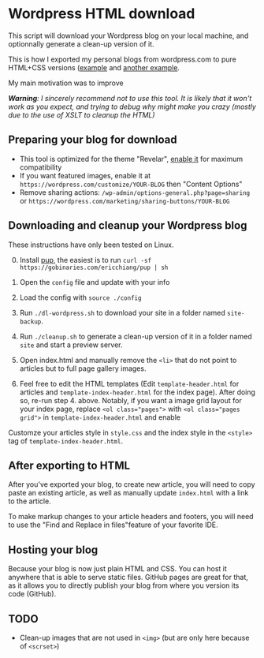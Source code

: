 # Wordpress HTML download

This script will download your Wordpress blog on your local machine, and optionnally generate a clean-up version of it.

This is how I exported my personal blogs from wordpress.com to pure HTML+CSS versions ([example](https://github.com/steren/labs) and [another example](https://github.com/steren/blog).

My main motivation was to improve 

***Warning**: I sincerely recommend not to use this tool. It is likely that it won't work as you expect, and trying to debug why might make you crazy (mostly due to the use of XSLT to cleanup the HTML)* 

## Preparing your blog for download

- This tool is optimized for the theme "Revelar", [enable it](https://wordpress.com/theme/revelar) for maximum compatibility
- If you want featured images, enable it at `https://wordpress.com/customize/YOUR-BLOG`  then "Content Options"
- Remove sharing actions: `/wp-admin/options-general.php?page=sharing` or `https://wordpress.com/marketing/sharing-buttons/YOUR-BLOG`

## Downloading and cleanup your Wordpress blog

These instructions have only been tested on Linux.

0. Install [pup](https://github.com/ericchiang/pup), the easiest is to run `curl -sf https://gobinaries.com/ericchiang/pup | sh` 

1. Open the `config` file and update with your info

2. Load the config with `source ./config`

3. Run `./dl-wordpress.sh` to download your site in a folder named `site-backup`.

4. Run `./cleanup.sh` to generate a clean-up version of it in a folder named `site` and start a preview server.

5. Open index.html and manually remove the `<li>` that do not point to articles but to full page gallery images.

6. Feel free to edit the HTML templates (Edit `template-header.html` for articles and `template-index-header.html` for the index page). After doing so, re-run step 4. above. Notably, if you want a image grid layout for your index page, replace `<ol class="pages">` with `<ol class="pages grid">` in `template-index-header.html` and enable 

Customze your articles style in `style.css` and the index style in the `<style>` tag of `template-index-header.html`.

## After exporting to HTML

After you've exported your blog, to create new article, you will need to copy paste an existing article, as well as manually update `index.html` with a link to the article.

To make markup changes to your article headers and footers, you will need to use the "Find and Replace in files"feature of your favorite IDE.

## Hosting your blog

Because your blog is now just plain HTML and CSS. You can host it anywhere that is able to serve static files. GitHub pages are great for that, as it allows you to directly publish your blog from where you version its code (GitHub).

## TODO

- Clean-up images that are not used in `<img>` (but are only here because of `<scrset>`)
